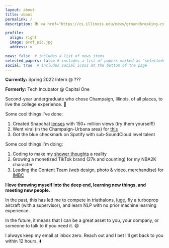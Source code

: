 ```yaml
---
layout: about
title: about
permalink: /
description: 📚 <a href="https://cs.illinois.edu/news/groundbreaking-cs-x-degrees-expand-advertising-economics-gis-and-philosophy">CS + Advertising</a> at the University of Illinois Urbana-Champaign

profile:
  align: right
  image: prof_pic.jpg
  address: >

news: false  # includes a list of news items
selected_papers: false # includes a list of papers marked as "selected={true}"
social: true  # includes social icons at the bottom of the page
---
```


**Currently:** Spring 2022 Intern @ ???

**Formerly:** Tech Incubator @ Capital One

Second-year undergraduate who chose Champaign, Illinois, of all places, to live the college experience. 🌽

Some cool things I've done:
<a href=""></a>
1. Created Snapchat <a href="https://lensstudio.snapchat.com/creator/1qj0sSa8xjg1C94UkUmBXA">lenses</a> with 150+ million views (try them yourself!)
2. Went viral (in the Champaign-Urbana area) for  <a href="https://www.youtube.com/watch?v=xHLSrK-BY2s">this</a>
3. Got the blue checkmark on Spotify with sub-SoundCloud level talent

Some cool things I'm doing:
1. Coding to make my <a href="projects/" target="_blank">shower thoughts</a> a reality
2. Growing a monetized TikTok brand (27k and counting) for my NBA2K character
3. Leading the Content Team (web design, photo & video, merchandise) for <a href="https://instagram.com/uiuc_imbc">IMBC</a>

**I love throwing myself into the deep end, learning new things, and meeting new people.**

In the past, this has led me to compete in triathalons, <a href="https://msports.org">luge</a>, fly a turboprop aircraft (with a supervisor), and learn NLP with no prior machine learning experience.

In the future, it means that I can be a great asset to you, your company, or someone to talk to if you need it. 😄

I always keep my email at inbox zero. Reach out and I bet I'll get back to you within 12 hours. ⬇️
